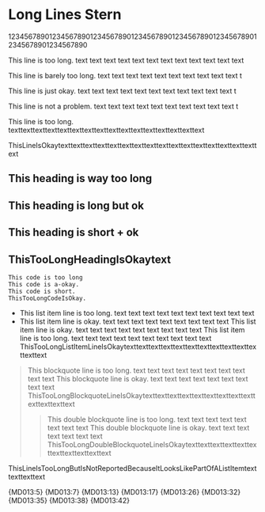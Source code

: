 # Long Lines Stern

12345678901234567890123456789012345678901234567890123456789012345678901234567890

This line is too long. text text text text text text text text text text text text

This line is barely too long. text text text text text text text text text text t

This line is just okay. text text text text text text text text text text text t

This line is not a problem. text text text text text text text text text text t

This line is too long. texttexttexttexttexttexttexttexttexttexttexttexttexttexttexttext

ThisLineIsOkaytexttexttexttexttexttexttexttexttexttexttexttexttexttexttexttexttext

## This heading is way too long

## This heading is long but ok

## This heading is short + ok

## ThisTooLongHeadingIsOkaytext

```text
This code is too long
This code is a-okay.
This code is short.
ThisTooLongCodeIsOkay.
```

* This list item line is too long. text text text text text text text text text text
* This list item line is okay. text text text text text text text text text
  This list item line is okay. text text text text text text text text text
  This list item line is too long. text text text text text text text text text text
  ThisTooLongListItemLineIsOkaytexttexttexttexttexttexttexttexttexttexttexttexttext

> This blockquote line is too long. text text text text text text text text text text
> This blockquote line is okay. text text text text text text text text text
> ThisTooLongBlockquoteLineIsOkaytexttexttexttexttexttexttexttexttexttexttexttexttext
>
> > This double blockquote line is too long. text text text text text text text text
> > This double blockquote line is okay. text text text text text text text
> > ThisTooLongDoubleBlockquoteLineIsOkaytexttexttexttexttexttexttexttexttexttexttext

  ThisLineIsTooLongButIsNotReportedBecauseItLooksLikePartOfAListItemtexttexttexttext

{MD013:5}
{MD013:7}
{MD013:13}
{MD013:17}
{MD013:26}
{MD013:32}
{MD013:35}
{MD013:38}
{MD013:42}
